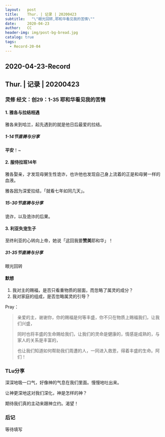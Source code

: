 ```yaml
---
layout:   post
title:    Thur. | 记录 | 20200423
subtitle:   "\"眼光回转,耶和华看见我的苦情\""
date:     2020-04-23
author:   CC
header-img: img/post-bg-bread.jpg
catalog: true
tags:
  - Record-20-04
---
```


## 2020-04-23-Record

## Thur. | 记录 | 20200423

### 灵修 经文：创29：1-35 耶和华看见我的苦情

#### 1. 雅各与拉结相遇

雅各来到哈兰，起先遇到的就是他日后最爱的拉结。

##### 1-14节直祷与分享

**平安**！~

#### 2. 服侍拉班14年

雅各娶亲，才发现母舅生性诡诈，也许他也发现自己身上流着的正是和母舅一样的血液。  

雅各因为深爱拉结，「就看七年如同几天」。

##### 15-30节直祷与分享

诡诈，以及诡诈的后果。

#### 3. 利亚失宠生子

至终利亚的心转向上帝，她说「这回我要**赞美**耶和华」！

##### 31-35节直祷与分享

眼光回转

#### 默想

1. 我对主的赐福，是否只看重物质的层面，而忽略了属灵的成分？
2. 我对家庭的组成，是否忽略属灵的引导？

Pray：

> 亲爱的主，谢谢你，你的赐福是何等丰盛，你不只在物质上赐福我们，让我们兴盛，
>
> 同时也将丰盛的生命赐给我们，让我们的灵命是健康的，情感是成熟的，与家人的关系是丰富的，
>
> 也让我们知道如何帮助我们周遭的人，一同进入救恩，得着丰盛的生命。阿们！

### TLu分享

深深地吸一口气，好像神的气息在我们里面。慢慢地吐出来。

让神更深地这对我们深化，神是怎样的神？

期待我们真的主动来跟神立约。渴望！

### 后记

等待填写

